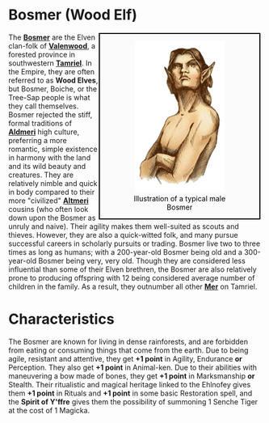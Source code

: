 # Bosmer (Wood Elf)

<div style="float: right; margin-right: 1%; background: #fbfbfc; border: 2px black solid;">
	<figure>
		<center><img src="/uploads/races/bosmer.png"
			height="300"
			alt="Bosmer">
		<figcaption style="color:black; margin-left: 2%; margin-right: 2%;">Illustration of a typical male Bosmer</figcaption></center>
	</figure>
</div>

The **[Bosmer](https://uesp.net/wiki/Lore:Bosmer)** are the Elven clan-folk of **[Valenwood](https://uesp.net/wiki/Lore:Valenwood)**, a forested province in southwestern **[Tamriel](https://uesp.net/wiki/Lore:Tamriel)**. In the Empire, they are often referred to as **Wood Elves**, but Bosmer, Boiche, or the Tree-Sap people is what they call themselves. Bosmer rejected the stiff, formal traditions of **[Aldmeri](https://uesp.net/wiki/Lore:Aldmer)** high culture, preferring a more romantic, simple existence in harmony with the land and its wild beauty and creatures. They are relatively nimble and quick in body compared to their more "civilized" **[Altmeri](https://uesp.net/wiki/Lore:Altmer)** cousins (who often look down upon the Bosmer as unruly and naive). Their agility makes them well-suited as scouts and thieves. However, they are also a quick-witted folk, and many pursue successful careers in scholarly pursuits or trading. Bosmer live two to three times as long as humans; with a 200-year-old Bosmer being old and a 300-year-old Bosmer being very, very old. Though they are considered less influential than some of their Elven brethren, the Bosmer are also relatively prone to producing offspring with 12 being considered average number of children in the family. As a result, they outnumber all other **[Mer](https://uesp.net/wiki/Lore:Mer)** on Tamriel.

# Characteristics
The Bosmer are known for living in dense rainforests, and are forbidden from eating or consuming things that come from the earth. Due to being agile, resistant and attentive, they get **+1 point** in Agility, Endurance **or** Perception. They also get **+1 point** in Animal-ken. Due to their abilities with maneuvering a bow made of bones, they get **+1 point** in Marksmanship **or** Stealth. Their ritualistic and magical heritage linked to the Ehlnofey gives them **+1 point** in Rituals and **+1 point** in some basic Restoration spell, and the **Spirit of Y'ffre** gives them the possibility of summoning 1 Senche Tiger at the cost of 1 Magicka.